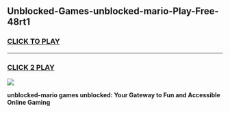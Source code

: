 
## Unblocked-Games-unblocked-mario-Play-Free-48rt1
<h3>
<a href="https://premium76.site?title=unblocked-mario&ref=12A">CLICK TO PLAY</a></h3>
<hr>

<h3>
<a href="https://premium76.site?title=unblocked-mario&ref=12A">CLICK 2 PLAY</a>
  
</h3>

<a href="https://premium76.site?title=unblocked-mario&ref=12A"><img src="https://clearcache.store/games.png"></a>


**unblocked-mario games unblocked: Your Gateway to Fun and Accessible Online Gaming**
